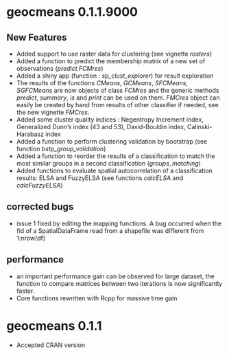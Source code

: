 # geocmeans 0.1.1.9000

## New Features

* Added support to use raster data for clustering (see vignette *rasters*)
* Added a function to predict the membership matrix of a new set of observations (*predict.FCMres*)
* Added a shiny app (function : *sp_clust_explorer*) for result exploration
* The results of the functions *CMeans*, *GCMeans*, *SFCMeans*, *SGFCMeans* are now objects of class *FCMres* and the generic methods *predict*, *summary*, *is* and *print* can be used on them. *FMCres* object can easily be created by hand from results of other classifier if needed, see the new vignette *FMCres*.
* Added some cluster quality indices : Negentropy Increment index, Generalized Dunn’s index (43 and 53), David-Bouldin index, Calinski-Harabasz index
* Added a function to perform clustering validation by bootstrap (see function *bstp_group_validation*)
* Added a function to reorder the results of a classification to match the most similar groups in a second classification (*groups_matching*)
* Added functions to evaluate spatial autocorrelation of a classification results: ELSA and FuzzyELSA (see functions *calcELSA* and *calcFuzzyELSA*)

## corrected bugs

* issue 1 fixed by editing the mapping functions. A bug occurred when the fid of a SpatialDataFrame read from a shapefile was different from 1:nrow(df)

## performance

* an important performance gain can be observed for large dataset, the function to compare matrices between two iterations is now significantly faster.
* Core functions rewritten with Rcpp for massive time gain

# geocmeans 0.1.1

* Accepted CRAN version
